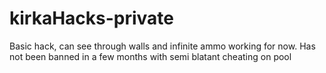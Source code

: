 # kirkaHacks-private
Basic hack, can see through walls and infinite ammo working for now.
Has not been banned in a few months with semi blatant cheating on pool
